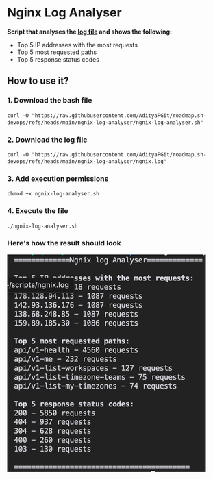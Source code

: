 # Nginx Log Analyser 

**Script that analyses the [log file](ngnix.log) and shows the following:**
- Top 5 IP addresses with the most requests
- Top 5 most requested paths
- Top 5 response status codes

## How to use it?

### 1. Download the bash file

    curl -O "https://raw.githubusercontent.com/AdityaPGit/roadmap.sh-devops/refs/heads/main/ngnix-log-analyser/ngnix-log-analyser.sh" 

### 2. Download the log file    
    curl -O "https://raw.githubusercontent.com/AdityaPGit/roadmap.sh-devops/refs/heads/main/ngnix-log-analyser/ngnix.log"

### 3. Add execution permissions
    chmod +x ngnix-log-analyser.sh

### 4. Execute the file
    ./ngnix-log-analyser.sh

### Here's how the result should look

![Output screenshot](screenshot.png)